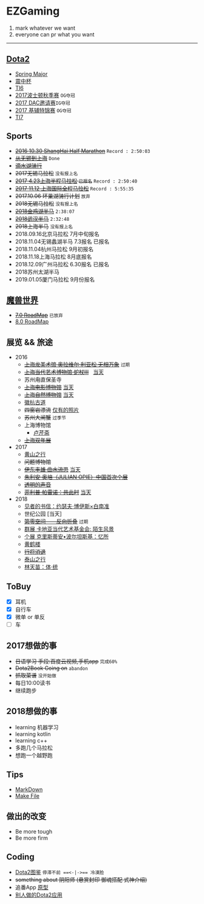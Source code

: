 # EZGaming
  1. mark whatever we want
  2. everyone can pr what you want

-----------------------------------

## [Dota2](http://www.dota2.com.cn)
  - [Spring Major](http://dota2.uuu9.com/spring/m/)
  - [震中杯](http://es.dota2.uuu9.com/Game/145.html)
  - [TI6](./Dota2/TI6.md)
  - [2017波士顿秋季赛](./Dota2/Boston.md) `OG夺冠`
  - [2017 DAC邀请赛](./Dota2/DAC.md)`IG夺冠`
  - [2017 基辅特锦赛](./Dota2/Keiv.md) `OG夺冠`
  - [TI7](./Dota2/TI7.md)

## Sports
  - ~~[2016 10.30 ShangHai Half Marathon](./jpg/2016.10.30Marathon)~~ `Record : 2:50:03`
  - ~~[从无锡到上海](./jpg/004.PNG)~~ `Done`
  - ~~[滴水湖骑行](./2018.4.29滴水湖)~~
  - ~~2017无锡马拉松~~ `没有报上名`
  - ~~[2017 4.23上海半程马拉松](./jpg/2017.4.23Marathon) `已报名`~~ `Record : 2:50:40`
  - ~~[2017 11.12 上海国际全程马拉松](./jpg/2017.11.12Marathon)~~ `Record : 5:55:35`
  - ~~2017.10.06 环巢湖骑行计划~~ `放弃`
  - ~~2018无锡马拉松~~ `没有报上名`
  - ~~[2018金鸡湖半马](./jpg/2018.3.11Marathon)~~ `2:38:07`
  - ~~[2018武汉半马](./jpg/2018.4.15Marathon)~~ `2:32:48`
  - ~~2018上海半马~~ `没有报上名`
  - 2018.09.16北京马拉松 7月中旬报名
  - 2018.11.04无锡蠡湖半马 7.3报名 已报名
  - 2018.11.04杭州马拉松 9月初报名
  - 2018.11.18上海马拉松 8月底报名
  - 2018.12.09广州马拉松 6.30报名 已报名
  - 2018苏州太湖半马
  - 2019.01.05厦门马拉松 9月份报名

## [魔兽世界](http://wow.blizzard.cn)
  - ~~[7.0 RoadMap](./WOW/RoadMap.md)~~ `已放弃`
  - [8.0 RoadMap](./WOW/RoadMap8.md)

## 展览 && 旅途
- 2016
  - ~~[上海龙美术馆 奥拉维尔·利亚松 无相万象](http://thelongmuseum.org/cn/exhibition/overview/d81dwA)~~ `过期`
  - ~~[上海当代艺术博物馆 蛇杖III](http://www.powerstationofart.org/cn/exhibition/detail/272fvy.html)~~   [当天](./蛇杖)
  - 苏州甪直保圣寺
  - ~~[上海电影博物馆](http://www.shfilmmuseum.com/)~~ [当天](./电影博物馆)
  - ~~[上海自然博物馆]( http://www.snhm.org.cn/)~~ [当天](./自然博物馆)
  - [徽杭古道](./GoHiking/2016-09-02-徽杭古道)
  - ~~四窗岩漂流~~ [仅有的照片](./jpg/002.JPG)
  - ~~苏州大闸蟹~~ `过季节`
  - 上海博物馆
    - [卢芹斋](http://baike.baidu.com/link?url=-OzU6COwAv7DCSbKgMO_9Z9beuPPuf62spq9F_LhEQNdTB7Q1muwW-UyKBi-CqmMRu_ZahMsTHEkAgfO1n3p8_)
  - ~~[上海双年展](http://www.shanghaibiennale.org/cn/)~~
- 2017
  - [黄山之行](./GoHiking/2017-07-21-黄山)
  - ~~问题博物馆~~
  - ~~[伊东丰雄 曲水流思](http://www.powerstationofart.com/cn/exhibition/TOYO-ITO-ON-THE-STREAM.html)~~  [当天](./伊东丰雄)
  - ~~[朱利安·奥培（JULIAN OPIE）中国首次个展](http://www.bfcsh.com/zh/exhibitions-and-events/3/julian-opie)~~
  - ~~[透明的声音](http://www.minshengart.com/)~~
  - ~~[菲利普·帕雷诺：共此时](http://www.rockbundartmuseum.org/cn/exhibition/overview/c10coyu)~~ [当天](./共此时)
- 2018
  - [见者的书信：约瑟夫·博伊斯×白南准](http://www.howartmuseum.org/article/index/id/263)
  - 世纪公园 [当天]
  - ~~[第零空间——反向折叠](http://www.minshengart.com/cn)~~ `过期`
  - [群展 卡地亚当代艺术基金会: 陌生风景](http://www.powerstationofart.org/cn/exhibition/Fondation-Cartier-pour-lart-contemporain-A-Beautiful-Elsewhere-2.html)
  - [个展 克里斯蒂安•波尔坦斯基：忆所](http://www.powerstationofart.org/cn/exhibition/Christian-Boltanski-Storage-Memory.html)
  - [黄鹤楼](./黄鹤楼)
  - ~~[行将消退](http://www.rockbundartmuseum.org/cn/exhibition/overview/2f0cpyr)~~
  - [泰山之行](./GoHiking/2018-05-21-泰山)
  - [林天苗：体·统](http://www.rockbundartmuseum.org/cn/exhibition/overview/955cqsr)
  
## ToBuy
  - [x] 耳机
  - [x] 自行车
  - [x] 微单 or 单反
  - [ ] 车

## 2017想做的事
  - ~~日语学习 手段:百度云视频,手机app~~ `完成60%`
  - ~~Dota2Book Going on~~ `abandon`
  - ~~抓取菜谱~~ `没开始做`
  - 每日10:00读书
  - 继续跑步

## 2018想做的事
 - learning 机器学习
 - learning kotlin
 - learning c++
 - 多跑几个马拉松
 - 想跑一个越野跑

## Tips
  - [MarkDown](./Tips/MarkDown.md)
  - [Make File](./Tips/makefile.md)

## 做出的改变
  - Be more tough
  - Be more firm

## Coding
  - [Dota2图鉴](https://github.com/TouHenYing/Dota2Book) `停滞不前 ==<-|->== 冷漠脸`
  - ~~something about 阴阳师 (悬赏封印 御魂搭配 式神介绍)~~ 
  - 追番App [原型](http://luxun.pro/#/bangumis)
  - [别人做的Dota2应用](https://github.com/uin3566/Dota2Helper)
